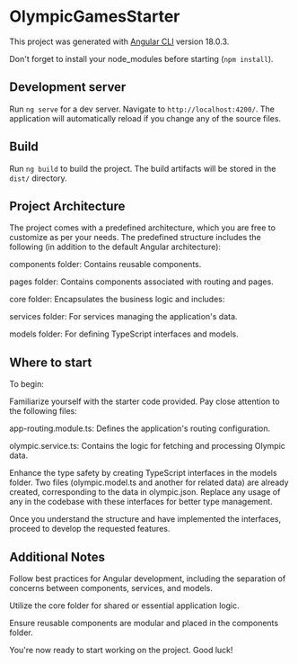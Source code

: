 # OlympicGamesStarter

This project was generated with [Angular CLI](https://github.com/angular/angular-cli) version 18.0.3.

Don't forget to install your node_modules before starting (`npm install`).

## Development server

Run `ng serve` for a dev server. Navigate to `http://localhost:4200/`. The application will automatically reload if you change any of the source files.

## Build

Run `ng build` to build the project. The build artifacts will be stored in the `dist/` directory.

## Project Architecture

The project comes with a predefined architecture, which you are free to customize as per your needs. The predefined structure includes the following (in addition to the default Angular architecture):

components folder: Contains reusable components.

pages folder: Contains components associated with routing and pages.

core folder: Encapsulates the business logic and includes:

services folder: For services managing the application's data.

models folder: For defining TypeScript interfaces and models.

## Where to start

To begin:

Familiarize yourself with the starter code provided. Pay close attention to the following files:

app-routing.module.ts: Defines the application's routing configuration.

olympic.service.ts: Contains the logic for fetching and processing Olympic data.

Enhance the type safety by creating TypeScript interfaces in the models folder. Two files (olympic.model.ts and another for related data) are already created, corresponding to the data in olympic.json. Replace any usage of any in the codebase with these interfaces for better type management.

Once you understand the structure and have implemented the interfaces, proceed to develop the requested features.

## Additional Notes

Follow best practices for Angular development, including the separation of concerns between components, services, and models.

Utilize the core folder for shared or essential application logic.

Ensure reusable components are modular and placed in the components folder.

You're now ready to start working on the project. Good luck!
